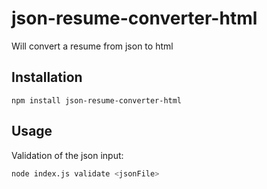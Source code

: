 # json-resume-converter-html
Will convert a resume from json to html

## Installation

    npm install json-resume-converter-html

## Usage

Validation of the json input:

```bash
node index.js validate <jsonFile>
```
